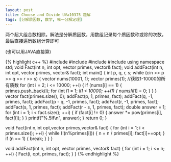 ```yaml
---
layout: post
title: Choose and Divide UVa10375 题解
tags: [分解质因数, 数学, 唯一分解定理]
---
```


两个超大组合数相除。解法是分解质因数，用数组记录每个质因数称或除的次数，最后直接遍历数组计算即可

(也可以用JAVA直接算)

{% highlight c++ %}
#include<iostream>
#include<cstdio>
#include<cmath>
#include<vector>
using namespace std;
void Fact(int n, int opt, vector<int> primes, vector<int>& fact);
void addFact(int n, int opt, vector<int> primes, vector<int>& fact);
int main()
{
    int p, q, r, s;
    while (cin >> p >> q >> r >> s)
    {
        vector<int> nums(10001, 1);
        vector<int> primes(1);
        //获取1-10000的所有质数
        for (int i = 2; i <= 10000; ++i)
        {
            if (nums[i] == 1)
            {
                primes.push_back(i);
                for (int i1 = 1; i*i1 < 10000; ++i1)
                {
                    nums[i*i1] = 0;
                }
            }
        }
        vector<int> fact(primes.size(), 0);
        addFact(p, 1, primes, fact);
        addFact(q, -1, primes, fact);
        addFact(p - q, -1, primes, fact);
        addFact(r, -1, primes, fact);
        addFact(s, 1, primes, fact);
        addFact(r - s, 1, primes, fact);
        double answer = 1;
        for (int i = 1; i < fact.size(); ++i)
        {
            if (fact[i] != 0)
            {
                answer *= pow(primes[i], fact[i]);
            }
        }
        printf("%.5lf\n", answer);
    }
    return 0;
}

void Fact(int n,int opt,vector<int> primes,vector<int>& fact)
{
    for (int i = 1; i < primes.size(); ++i)
    {
        while (!(n%primes[i]))
        {
            n = n / primes[i];
            fact[i]+=opt;
        }
        if (n == 1)
        {
            break;
        }
    }
}

void addFact(int n, int opt, vector<int> primes, vector<int>& fact)
{
    for (int i = 1; i <= n; ++i)
    {
        Fact(i, opt, primes, fact);
    }
}
{% endhighlight %}

